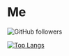 # Me
![GitHub followers](https://img.shields.io/github/followers/Aika-Toki?color=f5f5f5&logo=github&style=for-the-badge)

[![Top Langs](https://github-readme-stats.vercel.app/api/top-langs/?username=Aika-Toki&layout=compact&hide=Python,QML&theme=highcontrast)](https://github.com/Aika-Toki)

<!--
**Aika-Toki/Aika-Toki** is a ✨ _special_ ✨ repository because its `README.md` (this file) appears on your GitHub profile.

Here are some ideas to get you started:

- 🔭 I’m currently working on ...
- 🌱 I’m currently learning ...
- 👯 I’m looking to collaborate on ...
- 🤔 I’m looking for help with ...
- 💬 Ask me about ...
- 📫 How to reach me: ...
- 😄 Pronouns: ...
- ⚡ Fun fact: ...
-->
